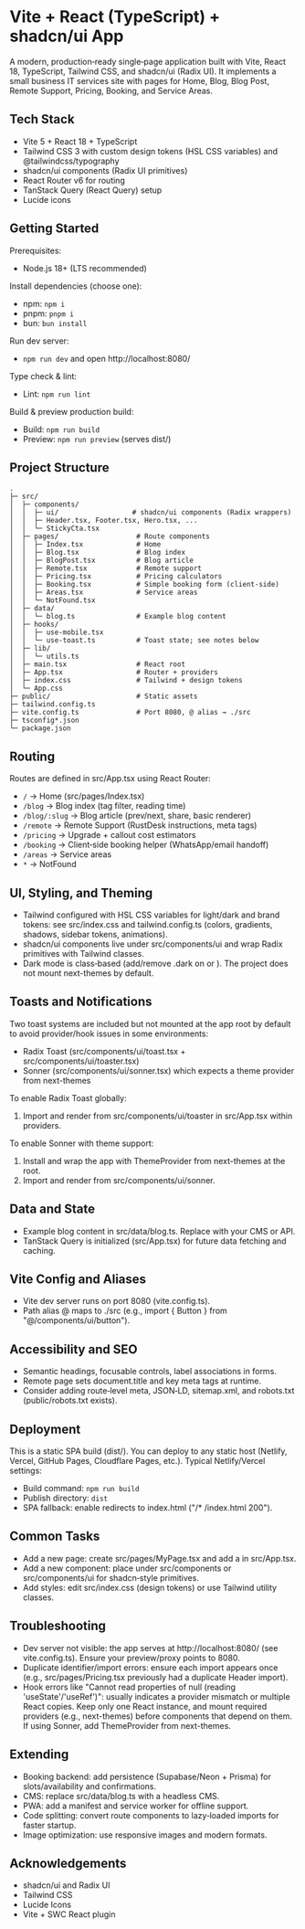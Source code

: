 # Vite + React (TypeScript) + shadcn/ui App

A modern, production‑ready single‑page application built with Vite, React 18, TypeScript, Tailwind CSS, and shadcn/ui (Radix UI). It implements a small business IT services site with pages for Home, Blog, Blog Post, Remote Support, Pricing, Booking, and Service Areas.

## Tech Stack
- Vite 5 + React 18 + TypeScript
- Tailwind CSS 3 with custom design tokens (HSL CSS variables) and @tailwindcss/typography
- shadcn/ui components (Radix UI primitives)
- React Router v6 for routing
- TanStack Query (React Query) setup
- Lucide icons

## Getting Started

Prerequisites:
- Node.js 18+ (LTS recommended)

Install dependencies (choose one):
- npm: `npm i`
- pnpm: `pnpm i`
- bun: `bun install`

Run dev server:
- `npm run dev` and open http://localhost:8080/

Type check & lint:
- Lint: `npm run lint`

Build & preview production build:
- Build: `npm run build`
- Preview: `npm run preview` (serves dist/)

## Project Structure
```
.
├─ src/
│  ├─ components/
│  │  ├─ ui/                  # shadcn/ui components (Radix wrappers)
│  │  ├─ Header.tsx, Footer.tsx, Hero.tsx, ...
│  │  └─ StickyCta.tsx
│  ├─ pages/                   # Route components
│  │  ├─ Index.tsx             # Home
│  │  ├─ Blog.tsx              # Blog index
│  │  ├─ BlogPost.tsx          # Blog article
│  │  ├─ Remote.tsx            # Remote support
│  │  ├─ Pricing.tsx           # Pricing calculators
│  │  ├─ Booking.tsx           # Simple booking form (client‑side)
│  │  ├─ Areas.tsx             # Service areas
│  │  └─ NotFound.tsx
│  ├─ data/
│  │  └─ blog.ts               # Example blog content
│  ├─ hooks/
│  │  ├─ use-mobile.tsx
│  │  └─ use-toast.ts          # Toast state; see notes below
│  ├─ lib/
│  │  └─ utils.ts
│  ├─ main.tsx                 # React root
│  ├─ App.tsx                  # Router + providers
│  ├─ index.css                # Tailwind + design tokens
│  └─ App.css
├─ public/                     # Static assets
├─ tailwind.config.ts
├─ vite.config.ts              # Port 8080, @ alias → ./src
├─ tsconfig*.json
└─ package.json
```

## Routing
Routes are defined in src/App.tsx using React Router:
- `/` → Home (src/pages/Index.tsx)
- `/blog` → Blog index (tag filter, reading time)
- `/blog/:slug` → Blog article (prev/next, share, basic renderer)
- `/remote` → Remote Support (RustDesk instructions, meta tags)
- `/pricing` → Upgrade + callout cost estimators
- `/booking` → Client‑side booking helper (WhatsApp/email handoff)
- `/areas` → Service areas
- `*` → NotFound

## UI, Styling, and Theming
- Tailwind configured with HSL CSS variables for light/dark and brand tokens: see src/index.css and tailwind.config.ts (colors, gradients, shadows, sidebar tokens, animations).
- shadcn/ui components live under src/components/ui and wrap Radix primitives with Tailwind classes.
- Dark mode is class‑based (add/remove .dark on <html> or <body>). The project does not mount next-themes by default.

## Toasts and Notifications
Two toast systems are included but not mounted at the app root by default to avoid provider/hook issues in some environments:
- Radix Toast (src/components/ui/toast.tsx + src/components/ui/toaster.tsx)
- Sonner (src/components/ui/sonner.tsx) which expects a theme provider from next-themes

To enable Radix Toast globally:
1) Import and render <Toaster /> from src/components/ui/toaster in src/App.tsx within providers.

To enable Sonner with theme support:
1) Install and wrap the app with ThemeProvider from next-themes at the root.
2) Import and render <Toaster /> from src/components/ui/sonner.

## Data and State
- Example blog content in src/data/blog.ts. Replace with your CMS or API.
- TanStack Query is initialized (src/App.tsx) for future data fetching and caching.

## Vite Config and Aliases
- Vite dev server runs on port 8080 (vite.config.ts).
- Path alias @ maps to ./src (e.g., import { Button } from "@/components/ui/button").

## Accessibility and SEO
- Semantic headings, focusable controls, label associations in forms.
- Remote page sets document.title and key meta tags at runtime.
- Consider adding route‑level meta, JSON‑LD, sitemap.xml, and robots.txt (public/robots.txt exists).

## Deployment
This is a static SPA build (dist/). You can deploy to any static host (Netlify, Vercel, GitHub Pages, Cloudflare Pages, etc.). Typical Netlify/Vercel settings:
- Build command: `npm run build`
- Publish directory: `dist`
- SPA fallback: enable redirects to index.html ("/*    /index.html   200").

## Common Tasks
- Add a new page: create src/pages/MyPage.tsx and add a <Route> in src/App.tsx.
- Add a new component: place under src/components or src/components/ui for shadcn‑style primitives.
- Add styles: edit src/index.css (design tokens) or use Tailwind utility classes.

## Troubleshooting
- Dev server not visible: the app serves at http://localhost:8080/ (see vite.config.ts). Ensure your preview/proxy points to 8080.
- Duplicate identifier/import errors: ensure each import appears once (e.g., src/pages/Pricing.tsx previously had a duplicate Header import).
- Hook errors like "Cannot read properties of null (reading 'useState'/'useRef')": usually indicates a provider mismatch or multiple React copies. Keep only one React instance, and mount required providers (e.g., next-themes) before components that depend on them. If using Sonner, add ThemeProvider from next-themes.

## Extending
- Booking backend: add persistence (Supabase/Neon + Prisma) for slots/availability and confirmations.
- CMS: replace src/data/blog.ts with a headless CMS.
- PWA: add a manifest and service worker for offline support.
- Code splitting: convert route components to lazy‑loaded imports for faster startup.
- Image optimization: use responsive images and modern formats.

## Acknowledgements
- shadcn/ui and Radix UI
- Tailwind CSS
- Lucide Icons
- Vite + SWC React plugin

